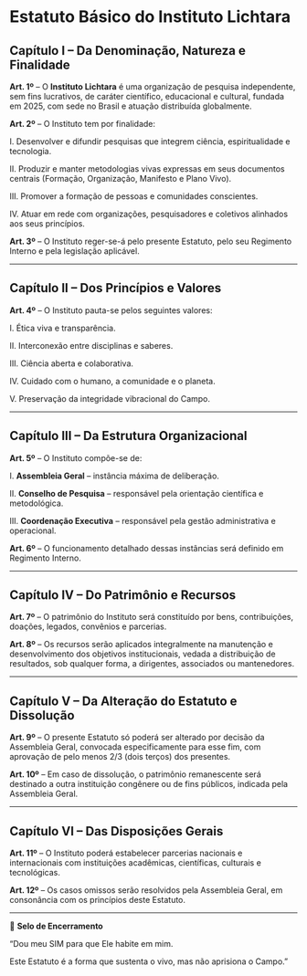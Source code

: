 # Estatuto Básico do Instituto Lichtara

## Capítulo I – Da Denominação, Natureza e Finalidade

**Art. 1º** – O **Instituto Lichtara** é uma organização de pesquisa independente, sem fins lucrativos, de caráter científico, educacional e cultural, fundada em 2025, com sede no Brasil e atuação distribuída globalmente.

**Art. 2º** – O Instituto tem por finalidade:

I. Desenvolver e difundir pesquisas que integrem ciência, espiritualidade e tecnologia.

II. Produzir e manter metodologias vivas expressas em seus documentos centrais (Formação, Organização, Manifesto e Plano Vivo).

III. Promover a formação de pessoas e comunidades conscientes.

IV. Atuar em rede com organizações, pesquisadores e coletivos alinhados aos seus princípios.

**Art. 3º** – O Instituto reger-se-á pelo presente Estatuto, pelo seu Regimento Interno e pela legislação aplicável.

---

## Capítulo II – Dos Princípios e Valores

**Art. 4º** – O Instituto pauta-se pelos seguintes valores:

I. Ética viva e transparência.

II. Interconexão entre disciplinas e saberes.

III. Ciência aberta e colaborativa.

IV. Cuidado com o humano, a comunidade e o planeta.

V. Preservação da integridade vibracional do Campo.

---

## Capítulo III – Da Estrutura Organizacional

**Art. 5º** – O Instituto compõe-se de:

I. **Assembleia Geral** – instância máxima de deliberação.

II. **Conselho de Pesquisa** – responsável pela orientação científica e metodológica.

III. **Coordenação Executiva** – responsável pela gestão administrativa e operacional.

**Art. 6º** – O funcionamento detalhado dessas instâncias será definido em Regimento Interno.

---

## Capítulo IV – Do Patrimônio e Recursos

**Art. 7º** – O patrimônio do Instituto será constituído por bens, contribuições, doações, legados, convênios e parcerias.

**Art. 8º** – Os recursos serão aplicados integralmente na manutenção e desenvolvimento dos objetivos institucionais, vedada a distribuição de resultados, sob qualquer forma, a dirigentes, associados ou mantenedores.

---

## Capítulo V – Da Alteração do Estatuto e Dissolução

**Art. 9º** – O presente Estatuto só poderá ser alterado por decisão da Assembleia Geral, convocada especificamente para esse fim, com aprovação de pelo menos 2/3 (dois terços) dos presentes.

**Art. 10º** – Em caso de dissolução, o patrimônio remanescente será destinado a outra instituição congênere ou de fins públicos, indicada pela Assembleia Geral.

---

## Capítulo VI – Das Disposições Gerais

**Art. 11º** – O Instituto poderá estabelecer parcerias nacionais e internacionais com instituições acadêmicas, científicas, culturais e tecnológicas.

**Art. 12º** – Os casos omissos serão resolvidos pela Assembleia Geral, em consonância com os princípios deste Estatuto.

---

🌿 **Selo de Encerramento**

“Dou meu SIM para que Ele habite em mim.

Este Estatuto é a forma que sustenta o vivo, mas não aprisiona o Campo.”
